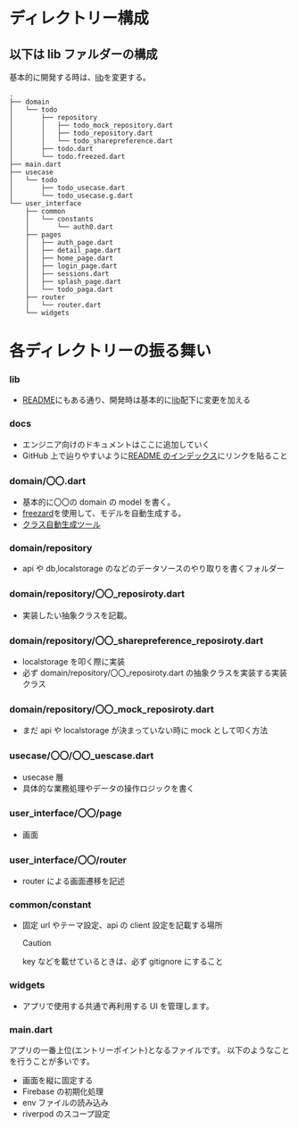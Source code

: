 # ディレクトリー構成

## 以下は lib ファルダーの構成

基本的に開発する時は、[lib](../lib)を変更する。

```
.
├── domain
│   └── todo
│       ├── repository
│       │   ├── todo_mock_repository.dart
│       │   ├── todo_repository.dart
│       │   └── todo_sharepreference.dart
│       ├── todo.dart
│       └── todo.freezed.dart
├── main.dart
├── usecase
│   └── todo
│       ├── todo_usecase.dart
│       └── todo_usecase.g.dart
└── user_interface
    ├── common
    │   └── constants
    │       └── auth0.dart
    ├── pages
    │   ├── auth_page.dart
    │   ├── detail_page.dart
    │   ├── home_page.dart
    │   ├── login_page.dart
    │   ├── sessions.dart
    │   ├── splash_page.dart
    │   └── todo_paga.dart
    ├── router
    │   └── router.dart
    └── widgets
```

# 各ディレクトリーの振る舞い

### lib

- [README](../README.md)にもある通り、開発時は基本的に[lib](../lib/)配下に変更を加える

### docs

- エンジニア向けのドキュメントはここに追加していく
- GitHub 上で辿りやすいように[README のインデックス](../README.md#インデックス)にリンクを貼ること

### domain/〇〇.dart

- 基本的に〇〇の domain の model を書く。
- [freezard](https://pub.dev/packages/freezed)を使用して、モデルを自動生成する。
- [クラス自動生成ツール](https://app.quicktype.io/)

### domain/repository

- api や db,localstorage のなどのデータソースのやり取りを書くフォルダー

### domain/repository/〇〇\_reposiroty.dart

- 実装したい抽象クラスを記載。

### domain/repository/〇〇\_sharepreference_reposiroty.dart

- localstorage を叩く際に実装
- 必ず domain/repository/〇〇\_reposiroty.dart の抽象クラスを実装する実装クラス

### domain/repository/〇〇\_mock_reposiroty.dart

- まだ api や localstorage が決まっていない時に mock として叩く方法

### usecase/〇〇/〇〇\_uescase.dart

- usecase 層
- 具体的な業務処理やデータの操作ロジックを書く

### user_interface/〇〇/page

- 画面

### user_interface/〇〇/router

- router による画面遷移を記述

### common/constant

- 固定 url やテーマ設定、api の client 設定を記載する場所
  > [!CAUTION]
  > key などを載せているときは、必ず gitignore にすること

### widgets

- アプリで使用する共通で再利用する UI を管理します。

### main.dart

アプリの一番上位(エントリーポイント)となるファイルです。
以下のようなことを行うことが多いです。

- 画面を縦に固定する
- Firebase の初期化処理
- env ファイルの読み込み
- riverpod のスコープ設定
